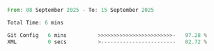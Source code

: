 <!--START_SECTION:waka-->

```rust
From: 08 September 2025 - To: 15 September 2025

Total Time: 6 mins

Git Config   6 mins          >>>>>>>>>>>>>>>>>>>>>>>>-   97.28 %
XML          0 secs          >------------------------   02.72 %
```

<!--END_SECTION:waka-->
